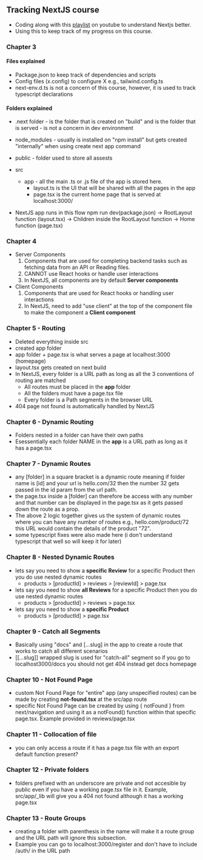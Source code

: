 ## Tracking NextJS course

- Coding along with this [playlist](https://www.youtube.com/playlist?list=PLC3y8-rFHvwjOKd6gdf4QtV1uYNiQnruI) on youtube to understand Nextjs better.
- Using this to keep track of my progress on this course. 


### Chapter 3
#### Files explained
- Package.json to keep track of dependencies and scripts 
- Config files (x.config) to configure X e.g., tailwind.config.ts
- next-env.d.ts is not a concern of this course, however, it is used to track typescript declarations 

#### Folders explained
- .next folder - is the folder that is created on "build" and is the folder that is served - is not a concern in dev environment
- node_modules - usually is installed on "npm install" but gets created "internally" when using create next app command
- public - folder used to store all assests
- src 
    - app - all the main .ts or .js file of the app is stored here. 
        - layout.ts is the UI that will be shared with all the pages in the app
        - page.tsx is the current home page that is served at localhost:3000/


- NextJS app runs in this flow npm run dev(package.json) -> RootLayout function (layout.tsx) -> Children inside the RootLayout function -> Home function (page.tsx)


### Chapter 4 
- Server Components
    1. Components that are used for completing backend tasks such as fetching data from an API or Reading files. 
    2. CANNOT use React hooks or handle user interactions
    3. In NextJS, all components are by default **Server components**
- Client Components 
    1. Components that are used for React hooks or handling user interactions
    2. In NextJS, need to add "use client" at the top of the component file to make the component a  **Client component**

### Chapter 5 - Routing
- Deleted everything inside src
- created app folder
- app folder + page.tsx is what serves a page at localhost:3000 (homepage)
- layout.tsx gets created on next build
- In NextJS, every folder is a URL path as long as all the 3 conventions of routing are matched
    - All routes must be placed in the **app** folder
    - All the folders must have a page.tsx file
    - Every folder is a Path segments in the browser URL
- 404 page not found is automatically handled by NextJS   


### Chapter 6 - Dynamic Routing
- Folders nested in a folder can have their own paths 
- Esessentially each folder NAME in the **app** is a URL path as long as it has a page.tsx


### Chapter 7 - Dynamic Routes
- any [folder] in a square bracket is a dynamic route meaning if folder name is [id] and your url is hello.com/32 then the number 32 gets passed in the id param from the url path. 
- the page.tsx inside a [folder] can therefore be access with any number and that number can be displayed in the page.tsx as it gets passed down the route as a prop. 
- The above 2 logic together gives us the system of dynamic routes where you can have any number of routes e.g., hello.com/product/72 this URL would contain the details of the product "72".
- some typescript fixes were also made here (i don't understand typescript that well so will keep it for later)


### Chapter 8 - Nested Dynamic Routes
- lets say you need to show a **specific Review** for a specific Product then you do use nested dynamic routes
    - products > [productId] > reviews > [reviewId] > page.tsx
- lets say you need to show **all Reviews** for a specific Product then you do use nested dynamic routes
    - products > [productId] > reviews > page.tsx
- lets say you need to show a **specific Product** 
    - products > [productId] > page.tsx


### Chapter 9 - Catch all Segments
- Basically using "docs" and [...slug] in the app  to create a route that works to catch all different scenarios
- [[...slug]] wrapped slug is used for "catch-all" segment so if you go to localhost3000/docs you should not get 404 instead get docs homepage


### Chapter 10 - Not Found Page
- custom Not Found Page for "entire" app (any unspecified routes) can be made by creating **not-found.tsx** at the src/app route
- specific Not Found Page can be created by using { notFound } from next/navigation and using it as a notFound() function within that specific page.tsx. Example provided in reviews/page.tsx


### Chapter 11 - Collocation of file
- you can only access a route if it has a page.tsx file with an export default function present?


### Chapter 12 - Private folders
- folders prefixed with an underscore are private and not accesible by public even if you have a working page.tsx file in it. Example, src/app/_lib will give you a 404 not found although it has a working page.tsx


### Chapter 13 - Route Groups
- creating a folder with parenthesis in the name will make it a route group and the URL path will ignore this subsection.
- Example you can go to localhost:3000/register and don't have to include /auth/ in the URL path